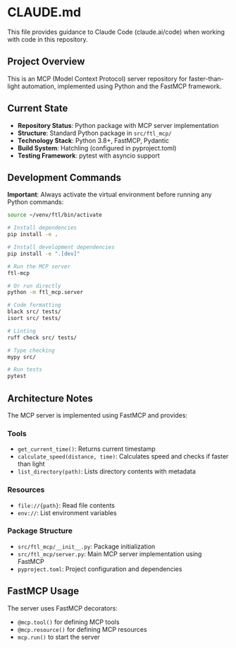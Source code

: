 # CLAUDE.md

This file provides guidance to Claude Code (claude.ai/code) when working with code in this repository.

## Project Overview

This is an MCP (Model Context Protocol) server repository for faster-than-light automation, implemented using Python and the FastMCP framework.

## Current State

- **Repository Status**: Python package with MCP server implementation
- **Structure**: Standard Python package in `src/ftl_mcp/`
- **Technology Stack**: Python 3.8+, FastMCP, Pydantic
- **Build System**: Hatchling (configured in pyproject.toml)
- **Testing Framework**: pytest with asyncio support

## Development Commands

**Important**: Always activate the virtual environment before running any Python commands:
```bash
source ~/venv/ftl/bin/activate
```

```bash
# Install dependencies
pip install -e .

# Install development dependencies
pip install -e ".[dev]"

# Run the MCP server
ftl-mcp

# Or run directly
python -m ftl_mcp.server

# Code formatting
black src/ tests/
isort src/ tests/

# Linting
ruff check src/ tests/

# Type checking
mypy src/

# Run tests
pytest
```

## Architecture Notes

The MCP server is implemented using FastMCP and provides:

### Tools
- `get_current_time()`: Returns current timestamp
- `calculate_speed(distance, time)`: Calculates speed and checks if faster than light
- `list_directory(path)`: Lists directory contents with metadata

### Resources  
- `file://{path}`: Read file contents
- `env://`: List environment variables

### Package Structure
- `src/ftl_mcp/__init__.py`: Package initialization
- `src/ftl_mcp/server.py`: Main MCP server implementation using FastMCP
- `pyproject.toml`: Project configuration and dependencies

## FastMCP Usage

The server uses FastMCP decorators:
- `@mcp.tool()` for defining MCP tools
- `@mcp.resource()` for defining MCP resources
- `mcp.run()` to start the server